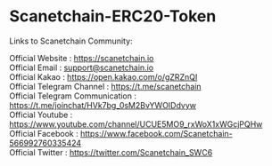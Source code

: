 # Scanetchain-ERC20-Token

Links to Scanetchain Community:

Official Website : https://scanetchain.io <br />
Official Email : support@scanetchain.io <br />
Official Kakao : https://open.kakao.com/o/gZRZnQI <br />
Official Telegram Channel :  https://t.me/scanetchain <br />
Official Telegram Communication : https://t.me/joinchat/HVk7bg_0sM2BvYWOIDdvyw <br />
Official Youtube : https://www.youtube.com/channel/UCUE5MO9_rxWoX1xWGcjPQHw <br />
Official Facebook : https://www.facebook.com/Scanetchain-566992760335424 <br />
Official Twitter : https://twitter.com/Scanetchain_SWC6 <br />
